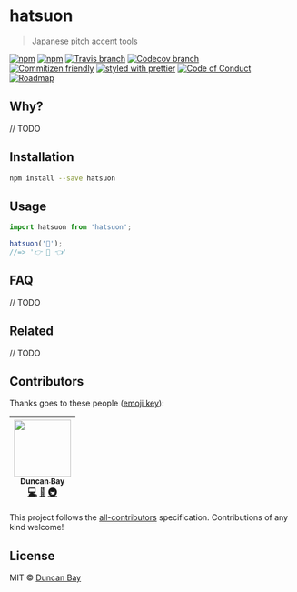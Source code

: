 # hatsuon

> Japanese pitch accent tools

[![npm](https://img.shields.io/npm/v/hatsuon.svg?style=flat-square)](https://www.npmjs.com/package/hatsuon)
[![npm](https://img.shields.io/npm/dt/hatsuon.svg?style=flat-square)](https://npm-stat.com/charts.html?package=hatsuon&from=2016-04-01)
[![Travis branch](https://img.shields.io/travis/DJTB/hatsuon/master.svg?style=flat-square)](https://travis-ci.org/DJTB/hatsuon)
[![Codecov branch](https://img.shields.io/codecov/c/github/DJTB/hatsuon/master.svg?style=flat-square)](https://codecov.io/github/DJTB/hatsuon)
<br />
[![Commitizen friendly](https://img.shields.io/badge/commitizen-friendly-brightgreen.svg?style=flat-square)](http://commitizen.github.io/cz-cli/)
[![styled with prettier](https://img.shields.io/badge/styled_with-prettier-ff69b4.svg?style=flat-square)](https://github.com/prettier/prettier)
[![Code of Conduct](https://img.shields.io/badge/code%20of-conduct-ff69b4.svg?style=flat-square)](./other/code_of_conduct.md)
[![Roadmap](https://img.shields.io/badge/%F0%9F%93%94-roadmap-CD9523.svg?style=flat-square)](./other/roadmap.md)

## Why?

// TODO

## Installation

```sh 
npm install --save hatsuon
```

## Usage

```js
import hatsuon from 'hatsuon';

hatsuon('🐰');
//=> '👉 🐰 👈'
```

## FAQ

// TODO

## Related

// TODO

## Contributors

Thanks goes to these people ([emoji key](https://github.com/kentcdodds/all-contributors#emoji-key)):

<!-- ALL-CONTRIBUTORS-LIST:START - Do not remove or modify this section -->
| [<img src="https://avatars2.githubusercontent.com/u/22868432?v=3" width="100px;"/><br /><sub>Duncan Bay</sub>](https://github.com/DJTB)<br />[💻](https://github.com/DJTB/hatsuon/commits?author=DJTB "Code") [📖](https://github.com/DJTB/hatsuon/commits?author=DJTB "Documentation") [🚇](#infra-luftywiranda13 "Infrastructure (Hosting, Build-Tools, etc)") |
| :---: |
<!-- ALL-CONTRIBUTORS-LIST:END -->

This project follows the [all-contributors](https://github.com/kentcdodds/all-contributors) specification. Contributions of any kind welcome!

## License

MIT &copy; [Duncan Bay]()
